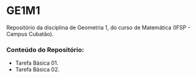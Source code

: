# GE1M1
Repositório da disciplina de Geometria 1, do curso de Matemática (IFSP - Campus Cubatão).
### Conteúdo do Repositório:
- Tarefa Básica 01.
- Tarefa Básica 02.
